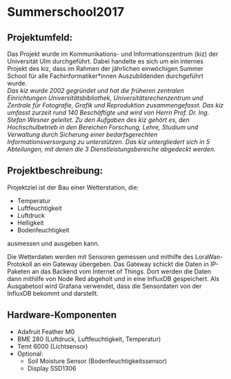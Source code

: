 # Summerschool2017


## Projektumfeld:
Das Projekt wurde im Kommunikations- und Informationszentrum (kiz) der Universität Ulm durchgeführt. 
Dabei handelte es sich um ein internes Projekt des kiz, dass im Rahmen der jährlichen einwöchigen Summer School für alle Fachinformatiker*innen Auszubildenden durchgeführt wurde.  
*Das kiz wurde 2002 gegründet und hat die früheren zentralen Einrichtungen Universitätsbibliothek, Universitätsrechenzentrum und Zentrale für Fotografie, 
Grafik und Reproduktion zusammengefasst. Das kiz umfasst zurzeit rund 140 Beschäftigte und wird von Herrn Prof. Dr. Ing. Stefan Wesner geleitet. 
Zu den Aufgaben des kiz gehört es, den Hochschulbetrieb in den Bereichen Forschung, Lehre, Studium und Verwaltung durch Sicherung einer 
bedarfsgerechten Informationsversorgung zu unterstützen.
Das kiz untergliedert sich in 5 Abteilungen, mit denen die 3 Dienstleistungsbereiche abgedeckt werden.*


## Projektbeschreibung:
Projektziel ist der Bau einer Wetterstation, die:
- Temperatur
- Luftfeuchtigkeit
- Luftdruck
- Helligkeit
- Bodenfeuchtigkeit 

ausmessen und ausgeben kann.
 
Die Wetterdaten werden mit Sensoren gemessen und mithilfe des LoraWan-Protokoll an ein Gateway übergeben. Das Gateway schickt die Daten in IP-Paketen an das Backend vom Internet of Things.
Dort werden die Daten dann mithilfe von Node Red abgeholt und in eine InfluxDB gespeichert. 
Als Ausgabetool wird Grafana verwendet, dass die Sensordaten von der InfluxDB bekommt und darstellt. 


## Hardware-Komponenten
- Adafruit Feather M0
- BME 280 (Luftdruck, Luftfeuchtigkeit, Temperatur)
- Temt 6000 (Lichtsensor)
- Optional: 
	- Soil Moisture Sensor (Bodenfeuchtigkeitssensor)
	- Display SSD1306

	
	
	